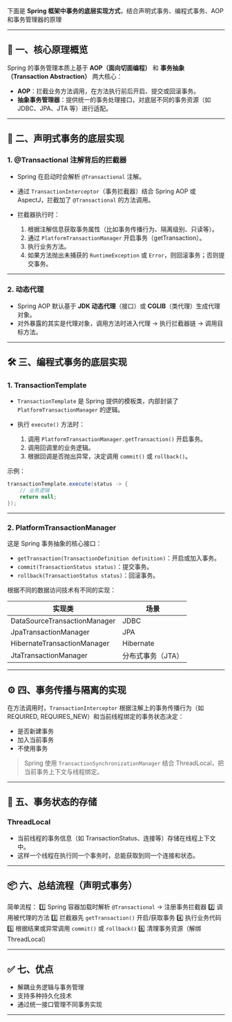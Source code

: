 下面是 **Spring 框架中事务的底层实现方式**，结合声明式事务、编程式事务、AOP 和事务管理器的原理

---

## 🌱 一、核心原理概览

Spring 的事务管理本质上基于 **AOP（面向切面编程）** 和 **事务抽象（Transaction Abstraction）** 两大核心：

* **AOP**：拦截业务方法调用，在方法执行前后开启、提交或回滚事务。
* **抽象事务管理器**：提供统一的事务处理接口，对底层不同的事务资源（如 JDBC、JPA、JTA 等）进行适配。

---

## 🧩 二、声明式事务的底层实现

### 1. @Transactional 注解背后的拦截器

* Spring 在启动时会解析 `@Transactional` 注解。
* 通过 `TransactionInterceptor`（事务拦截器）结合 Spring AOP 或 AspectJ，拦截加了 `@Transactional` 的方法调用。
* 拦截器执行时：

    1. 根据注解信息获取事务属性（比如事务传播行为、隔离级别、只读等）。
    2. 通过 `PlatformTransactionManager` 开启事务（getTransaction）。
    3. 执行业务方法。
    4. 如果方法抛出未捕获的 `RuntimeException` 或 `Error`，则回滚事务；否则提交事务。

---

### 2. 动态代理

* Spring AOP 默认基于 **JDK 动态代理**（接口）或 **CGLIB**（类代理）生成代理对象。
* 对外暴露的其实是代理对象，调用方法时进入代理 -> 执行拦截器链 -> 调用目标方法。

---

## 🛠 三、编程式事务的底层实现

### 1. TransactionTemplate

* `TransactionTemplate` 是 Spring 提供的模板类，内部封装了 `PlatformTransactionManager` 的逻辑。
* 执行 `execute()` 方法时：

    1. 调用 `PlatformTransactionManager.getTransaction()` 开启事务。
    2. 调用回调里的业务逻辑。
    3. 根据回调是否抛出异常，决定调用 `commit()` 或 `rollback()`。

示例：

```java
transactionTemplate.execute(status -> {
    // 业务逻辑
    return null;
});
```

---

### 2. PlatformTransactionManager

这是 Spring 事务抽象的核心接口：

* `getTransaction(TransactionDefinition definition)`：开启或加入事务。
* `commit(TransactionStatus status)`：提交事务。
* `rollback(TransactionStatus status)`：回滚事务。

根据不同的数据访问技术有不同的实现：

| 实现类                          | 场景         |
| ---------------------------- | ---------- |
| DataSourceTransactionManager | JDBC       |
| JpaTransactionManager        | JPA        |
| HibernateTransactionManager  | Hibernate  |
| JtaTransactionManager        | 分布式事务（JTA） |

---

## ⚙️ 四、事务传播与隔离的实现

在方法调用时，`TransactionInterceptor` 根据注解上的事务传播行为（如 REQUIRED, REQUIRES\_NEW）和当前线程绑定的事务状态决定：

* 是否新建事务
* 加入当前事务
* 不使用事务

> Spring 使用 `TransactionSynchronizationManager` 结合 ThreadLocal，把当前事务上下文与线程绑定。

---

## 🧬 五、事务状态的存储

### ThreadLocal

* 当前线程的事务信息（如 TransactionStatus、连接等）存储在线程上下文中。
* 这样一个线程在执行同一个事务时，总能获取到同一个连接和状态。

---

## 📦 六、总结流程（声明式事务）

简单流程：
1️⃣ Spring 容器加载时解析 `@Transactional` -> 注册事务拦截器
2️⃣ 调用被代理的方法
3️⃣ 拦截器先 `getTransaction()` 开启/获取事务
4️⃣ 执行业务代码
5️⃣ 根据结果或异常调用 `commit()` 或 `rollback()`
6️⃣ 清理事务资源（解绑 ThreadLocal）

---

## ✅ 七、优点

* 解耦业务逻辑与事务管理
* 支持多种持久化技术
* 通过统一接口管理不同事务实现

---

